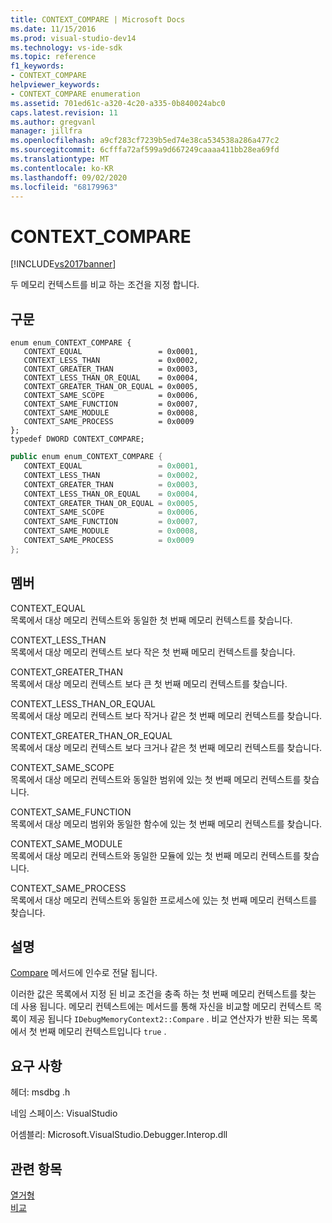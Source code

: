 ```yaml
---
title: CONTEXT_COMPARE | Microsoft Docs
ms.date: 11/15/2016
ms.prod: visual-studio-dev14
ms.technology: vs-ide-sdk
ms.topic: reference
f1_keywords:
- CONTEXT_COMPARE
helpviewer_keywords:
- CONTEXT_COMPARE enumeration
ms.assetid: 701ed61c-a320-4c20-a335-0b840024abc0
caps.latest.revision: 11
ms.author: gregvanl
manager: jillfra
ms.openlocfilehash: a9cf283cf7239b5ed74e38ca534538a286a477c2
ms.sourcegitcommit: 6cfffa72af599a9d667249caaaa411bb28ea69fd
ms.translationtype: MT
ms.contentlocale: ko-KR
ms.lasthandoff: 09/02/2020
ms.locfileid: "68179963"
---
```

# <a name="context_compare"></a>CONTEXT_COMPARE
[!INCLUDE[vs2017banner](../../../includes/vs2017banner.md)]

두 메모리 컨텍스트를 비교 하는 조건을 지정 합니다.  
  
## <a name="syntax"></a>구문  
  
```cpp#  
enum enum_CONTEXT_COMPARE {   
   CONTEXT_EQUAL                 = 0x0001,  
   CONTEXT_LESS_THAN             = 0x0002,  
   CONTEXT_GREATER_THAN          = 0x0003,  
   CONTEXT_LESS_THAN_OR_EQUAL    = 0x0004,  
   CONTEXT_GREATER_THAN_OR_EQUAL = 0x0005,  
   CONTEXT_SAME_SCOPE            = 0x0006,  
   CONTEXT_SAME_FUNCTION         = 0x0007,  
   CONTEXT_SAME_MODULE           = 0x0008,  
   CONTEXT_SAME_PROCESS          = 0x0009  
};  
typedef DWORD CONTEXT_COMPARE;  
```  
  
```csharp  
public enum enum_CONTEXT_COMPARE {   
   CONTEXT_EQUAL                 = 0x0001,  
   CONTEXT_LESS_THAN             = 0x0002,  
   CONTEXT_GREATER_THAN          = 0x0003,  
   CONTEXT_LESS_THAN_OR_EQUAL    = 0x0004,  
   CONTEXT_GREATER_THAN_OR_EQUAL = 0x0005,  
   CONTEXT_SAME_SCOPE            = 0x0006,  
   CONTEXT_SAME_FUNCTION         = 0x0007,  
   CONTEXT_SAME_MODULE           = 0x0008,  
   CONTEXT_SAME_PROCESS          = 0x0009  
};  
```  
  
## <a name="members"></a>멤버  
 CONTEXT_EQUAL  
 목록에서 대상 메모리 컨텍스트와 동일한 첫 번째 메모리 컨텍스트를 찾습니다.  
  
 CONTEXT_LESS_THAN  
 목록에서 대상 메모리 컨텍스트 보다 작은 첫 번째 메모리 컨텍스트를 찾습니다.  
  
 CONTEXT_GREATER_THAN  
 목록에서 대상 메모리 컨텍스트 보다 큰 첫 번째 메모리 컨텍스트를 찾습니다.  
  
 CONTEXT_LESS_THAN_OR_EQUAL  
 목록에서 대상 메모리 컨텍스트 보다 작거나 같은 첫 번째 메모리 컨텍스트를 찾습니다.  
  
 CONTEXT_GREATER_THAN_OR_EQUAL  
 목록에서 대상 메모리 컨텍스트 보다 크거나 같은 첫 번째 메모리 컨텍스트를 찾습니다.  
  
 CONTEXT_SAME_SCOPE  
 목록에서 대상 메모리 컨텍스트와 동일한 범위에 있는 첫 번째 메모리 컨텍스트를 찾습니다.  
  
 CONTEXT_SAME_FUNCTION  
 목록에서 대상 메모리 범위와 동일한 함수에 있는 첫 번째 메모리 컨텍스트를 찾습니다.  
  
 CONTEXT_SAME_MODULE  
 목록에서 대상 메모리 컨텍스트와 동일한 모듈에 있는 첫 번째 메모리 컨텍스트를 찾습니다.  
  
 CONTEXT_SAME_PROCESS  
 목록에서 대상 메모리 컨텍스트와 동일한 프로세스에 있는 첫 번째 메모리 컨텍스트를 찾습니다.  
  
## <a name="remarks"></a>설명  
 [Compare](../../../extensibility/debugger/reference/idebugmemorycontext2-compare.md) 메서드에 인수로 전달 됩니다.  
  
 이러한 값은 목록에서 지정 된 비교 조건을 충족 하는 첫 번째 메모리 컨텍스트를 찾는 데 사용 됩니다. 메모리 컨텍스트에는 메서드를 통해 자신을 비교할 메모리 컨텍스트 목록이 제공 됩니다 `IDebugMemoryContext2::Compare` . 비교 연산자가 반환 되는 목록에서 첫 번째 메모리 컨텍스트입니다 `true` .  
  
## <a name="requirements"></a>요구 사항  
 헤더: msdbg .h  
  
 네임 스페이스: VisualStudio  
  
 어셈블리: Microsoft.VisualStudio.Debugger.Interop.dll  
  
## <a name="see-also"></a>관련 항목  
 [열거형](../../../extensibility/debugger/reference/enumerations-visual-studio-debugging.md)   
 [비교](../../../extensibility/debugger/reference/idebugmemorycontext2-compare.md)
